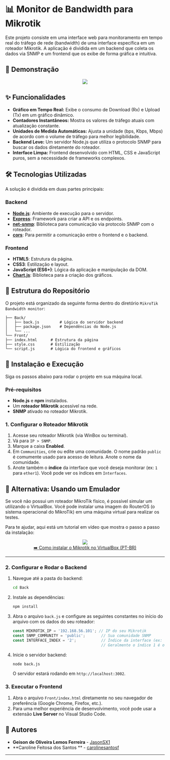 # 📊 Monitor de Bandwidth para Mikrotik

Este projeto consiste em uma interface web para monitoramento em tempo real do tráfego de rede (bandwidth) de uma interface específica em um roteador Mikrotik. A aplicação é dividida em um backend que coleta os dados via SNMP e um frontend que os exibe de forma gráfica e intuitiva.

## 📸 Demonstração

<div align="center">
    <img src="https://github-production-user-asset-6210df.s3.amazonaws.com/80845484/454538754-99e9af68-0cb4-4a53-8fc7-5c9659756bbe.png?X-Amz-Algorithm=AWS4-HMAC-SHA256&X-Amz-Credential=AKIAVCODYLSA53PQK4ZA%2F20250708%2Fus-east-1%2Fs3%2Faws4_request&X-Amz-Date=20250708T202846Z&X-Amz-Expires=300&X-Amz-Signature=47ac3e9b551a46bc17ef6b49a29908cf9fe686b79776be323cff64a336e5b14c&X-Amz-SignedHeaders=host">
</div>


## ✨ Funcionalidades

* **Gráfico em Tempo Real:** Exibe o consumo de Download (Rx) e Upload (Tx) em um gráfico dinâmico.
* **Contadores Instantâneos:** Mostra os valores de tráfego atuais com atualização constante.
* **Unidades de Medida Automáticas:** Ajusta a unidade (bps, Kbps, Mbps) de acordo com o volume de tráfego para melhor legibilidade.
* **Backend Leve:** Um servidor Node.js que utiliza o protocolo SNMP para buscar os dados diretamente do roteador.
* **Interface Limpa:** Frontend desenvolvido com HTML, CSS e JavaScript puros, sem a necessidade de frameworks complexos.

## 🛠️ Tecnologias Utilizadas

A solução é dividida em duas partes principais:

### Backend
* **[Node.js](https://nodejs.org/)**: Ambiente de execução para o servidor.
* **[Express](https://expressjs.com/)**: Framework para criar a API e os endpoints.
* **[net-snmp](https://www.npmjs.com/package/net-snmp)**: Biblioteca para comunicação via protocolo SNMP com o roteador.
* **[cors](https://www.npmjs.com/package/cors)**: Para permitir a comunicação entre o frontend e o backend.

### Frontend
* **HTML5**: Estrutura da página.
* **CSS3**: Estilização e layout.
* **JavaScript (ES6+)**: Lógica da aplicação e manipulação da DOM.
* **[Chart.js](https://www.chartjs.org/)**: Biblioteca para a criação dos gráficos.

## 📁 Estrutura do Repositório

O projeto está organizado da seguinte forma dentro do diretório `MikroTik Bandwidth monitor`:

```
├── Back/
│   ├── back.js         # Lógica do servidor backend
│   ├── package.json    # Dependências do Node.js
│   └── ...
└── Front/
├── index.html      # Estrutura da página
├── style.css       # Estilização
└── script.js       # Lógica do frontend e gráficos
```

## 🚀 Instalação e Execução

Siga os passos abaixo para rodar o projeto em sua máquina local.

### Pré-requisitos

* **Node.js** e **npm** instalados.
* Um **roteador Mikrotik** acessível na rede.
* **SNMP** ativado no roteador Mikrotik.

### 1. Configurar o Roteador Mikrotik

1.  Acesse seu roteador Mikrotik (via WinBox ou terminal).
2.  Vá para `IP > SNMP`.
3.  Marque a caixa **Enabled**.
4.  Em `Communities`, crie ou edite uma comunidade. O nome padrão `public` é comumente usado para acesso de leitura. Anote o nome da comunidade.
5.  Anote também o **índice** da interface que você deseja monitorar (ex: `1` para `ether1`). Você pode ver os índices em `Interfaces`.

## 🧪 Alternativa: Usando um Emulador

Se você não possui um roteador MikroTik físico, é possível simular um utilizando o VirtualBox. Você pode instalar uma imagem do RouterOS (o sistema operacional do MikroTik) em uma máquina virtual para realizar os testes.

Para te ajudar, aqui está um tutorial em vídeo que mostra o passo a passo da instalação:

<div align="center">
    <img src="https://img.youtube.com/vi/p1MpoUIt9Q0/hqdefault.jpg">
    <br>
    <a href="https://www.youtube.com/watch?v=p1MpoUIt9Q0"> ➡️ Como instalar o Mikrotik no VirtualBox (PT-BR) </a>
</div>


---

### 2. Configurar e Rodar o Backend

1.  Navegue até a pasta do backend:
    ```bash
    cd Back
    ```
2.  Instale as dependências:
    ```bash
    npm install
    ```
3.  Abra o arquivo `back.js` e configure as seguintes constantes no início do arquivo com os dados do seu roteador:
    ```javascript
    const MIKROTIK_IP = '192.168.56.101'; // IP do seu Mikrotik
    const SNMP_COMMUNITY = 'public';       // Sua comunidade SNMP
    const INTERFACE_INDEX = '2';           // Índice da interface (ex: '2' para ether1)
                                           // Geralmente o índice 1 é o de Loopback
    ```
4.  Inicie o servidor backend:
    ```bash
    node back.js
    ```
    O servidor estará rodando em `http://localhost:3002`.

### 3. Executar o Frontend

1.  Abra o arquivo `Front/index.html` diretamente no seu navegador de preferência (Google Chrome, Firefox, etc.).
2.  Para uma melhor experiência de desenvolvimento, você pode usar a extensão **Live Server** no Visual Studio Code.

## 👤 Autores

* **Geison de Oliveira Lemos Ferreira** - [JasonSX1](https://github.com/JasonSX1)
* **Caroline Feitosa dos Santos ** - [carolinesantosf](https://github.com/carolinesantosf)

---

